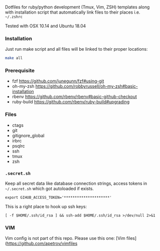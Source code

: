 Dotfiles for ruby/python development (Tmux, Vim, ZSH) templates along with installation script that automatically link files to their places i.e. `~/.zshrc`

Tested with OSX 10.14 and Ubuntu 18.04

### Installation

Just run make script and all files will be linked to their proper locations:
```sh
make all
```
### Prerequisite
* fzf https://github.com/junegunn/fzf#using-git
* oh-my-zsh https://github.com/robbyrussell/oh-my-zsh#basic-installation
* rbenv https://github.com/rbenv/rbenv#basic-github-checkout
* ruby-build https://github.com/rbenv/ruby-build#upgrading

### Files
* ctags
* git
* gitignore_global
* irbrc
* psqlrc
* ssh
* tmux
* zsh

### `.secret.sh`
Keep all secret data like database connection strings, access tokens in `~/.secret.sh` which got autoloaded if exists.
```
export GIHUB_ACCESS_TOKEN='*********************'
```
This is a right place to hook up ssh keys:
```
[ -f $HOME/.ssh/id_rsa ] && ssh-add $HOME/.ssh/id_rsa >/dev/null 2>&1
```

### VIM
Vim config is not part of this repo. Please use this one: [Vim files](https://github.com/apetrov/vimfiles
